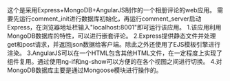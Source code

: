 这个是采用Express+MongoDB+AngularJS制作的一个相册评论的web应用。
需要先运行comment_init进行数据库初始化，再运行comment_server启动Express，在浏览器地址栏输入"localhost:8001"即可运行该应用。
1.该应用利用MongoDB数据库的特性，可以进行嵌套评论。
2.Express提供静态文件并处理get和post请求，并返回json数据给客户端。除此之外还使用了EJS模板引擎进行渲染。
3.AngularJS可以在一个HTML包含其他HTML文件，在一定程度上实现了组件复用。通过使用ng-if和ng-show可以方便的在各个视图之间进行切换。
4.对MongoDB数据库主要是通过Mongoose模块进行操作的。
